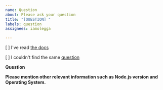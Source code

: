 ```yaml
---
name: Question
about: Please ask your question
title: "[QUESTION] "
labels: question
assignees: iamolegga

---
```


<!-- Please don't delete this template or we'll close your issue -->
<!-- Before creating an issue please make sure you are using the latest version. -->

[ ] I've read [the docs](https://github.com/iamolegga/create-nestjs-middleware-module/blob/master/README.md)

[ ] I couldn't find the same [question](https://github.com/iamolegga/create-nestjs-middleware-module/issues?q=is%3Aissue+label%3Aquestion)

**Question**



**Please mention other relevant information such as Node.js version and Operating System.**


